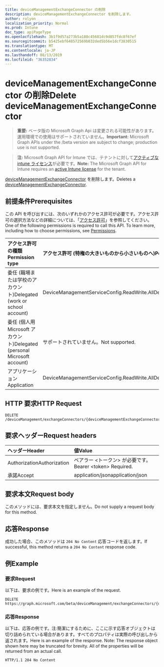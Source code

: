 ```yaml
---
title: deviceManagementExchangeConnector の削除
description: deviceManagementExchangeConnector を削除します。
author: rolyon
localization_priority: Normal
ms.prod: Intune
doc_type: apiPageType
ms.openlocfilehash: 3b1f9d57a273b5a180c45681dc9d857fdc8f67ef
ms.sourcegitcommit: b5425ebf648572569b032ded5b56e1dcf3830515
ms.translationtype: MT
ms.contentlocale: ja-JP
ms.lasthandoff: 08/13/2019
ms.locfileid: "36352834"
---
```

# <a name="delete-devicemanagementexchangeconnector"></a><span data-ttu-id="ca59a-103">deviceManagementExchangeConnector の削除</span><span class="sxs-lookup"><span data-stu-id="ca59a-103">Delete deviceManagementExchangeConnector</span></span>

> <span data-ttu-id="ca59a-104">**重要:** ベータ版の Microsoft Graph Api は変更される可能性があります。運用環境での使用はサポートされていません。</span><span class="sxs-lookup"><span data-stu-id="ca59a-104">**Important:** Microsoft Graph APIs under the /beta version are subject to change; production use is not supported.</span></span>

> <span data-ttu-id="ca59a-105">**注:** Microsoft Graph API for Intune では、テナントに対して[アクティブな intune ライセンス](https://go.microsoft.com/fwlink/?linkid=839381)が必要です。</span><span class="sxs-lookup"><span data-stu-id="ca59a-105">**Note:** The Microsoft Graph API for Intune requires an [active Intune license](https://go.microsoft.com/fwlink/?linkid=839381) for the tenant.</span></span>

<span data-ttu-id="ca59a-106">[deviceManagementExchangeConnector](../resources/intune-onboarding-devicemanagementexchangeconnector.md) を削除します。</span><span class="sxs-lookup"><span data-stu-id="ca59a-106">Deletes a [deviceManagementExchangeConnector](../resources/intune-onboarding-devicemanagementexchangeconnector.md).</span></span>

## <a name="prerequisites"></a><span data-ttu-id="ca59a-107">前提条件</span><span class="sxs-lookup"><span data-stu-id="ca59a-107">Prerequisites</span></span>
<span data-ttu-id="ca59a-p101">この API を呼び出すには、次のいずれかのアクセス許可が必要です。アクセス許可の選択方法などの詳細については、「[アクセス許可](/graph/permissions-reference)」を参照してください。</span><span class="sxs-lookup"><span data-stu-id="ca59a-p101">One of the following permissions is required to call this API. To learn more, including how to choose permissions, see [Permissions](/graph/permissions-reference).</span></span>

|<span data-ttu-id="ca59a-110">アクセス許可の種類</span><span class="sxs-lookup"><span data-stu-id="ca59a-110">Permission type</span></span>|<span data-ttu-id="ca59a-111">アクセス許可 (特権の大きいものから小さいものへ)</span><span class="sxs-lookup"><span data-stu-id="ca59a-111">Permissions (from most to least privileged)</span></span>|
|:---|:---|
|<span data-ttu-id="ca59a-112">委任 (職場または学校のアカウント)</span><span class="sxs-lookup"><span data-stu-id="ca59a-112">Delegated (work or school account)</span></span>|<span data-ttu-id="ca59a-113">DeviceManagementServiceConfig.ReadWrite.All</span><span class="sxs-lookup"><span data-stu-id="ca59a-113">DeviceManagementServiceConfig.ReadWrite.All</span></span>|
|<span data-ttu-id="ca59a-114">委任 (個人用 Microsoft アカウント)</span><span class="sxs-lookup"><span data-stu-id="ca59a-114">Delegated (personal Microsoft account)</span></span>|<span data-ttu-id="ca59a-115">サポートされていません。</span><span class="sxs-lookup"><span data-stu-id="ca59a-115">Not supported.</span></span>|
|<span data-ttu-id="ca59a-116">アプリケーション</span><span class="sxs-lookup"><span data-stu-id="ca59a-116">Application</span></span>|<span data-ttu-id="ca59a-117">DeviceManagementServiceConfig.ReadWrite.All</span><span class="sxs-lookup"><span data-stu-id="ca59a-117">DeviceManagementServiceConfig.ReadWrite.All</span></span>|

## <a name="http-request"></a><span data-ttu-id="ca59a-118">HTTP 要求</span><span class="sxs-lookup"><span data-stu-id="ca59a-118">HTTP Request</span></span>
<!-- {
  "blockType": "ignored"
}
-->
``` http
DELETE /deviceManagement/exchangeConnectors/{deviceManagementExchangeConnectorId}
```

## <a name="request-headers"></a><span data-ttu-id="ca59a-119">要求ヘッダー</span><span class="sxs-lookup"><span data-stu-id="ca59a-119">Request headers</span></span>
|<span data-ttu-id="ca59a-120">ヘッダー</span><span class="sxs-lookup"><span data-stu-id="ca59a-120">Header</span></span>|<span data-ttu-id="ca59a-121">値</span><span class="sxs-lookup"><span data-stu-id="ca59a-121">Value</span></span>|
|:---|:---|
|<span data-ttu-id="ca59a-122">Authorization</span><span class="sxs-lookup"><span data-stu-id="ca59a-122">Authorization</span></span>|<span data-ttu-id="ca59a-123">ベアラー &lt;トークン&gt; が必要です。</span><span class="sxs-lookup"><span data-stu-id="ca59a-123">Bearer &lt;token&gt; Required.</span></span>|
|<span data-ttu-id="ca59a-124">承諾</span><span class="sxs-lookup"><span data-stu-id="ca59a-124">Accept</span></span>|<span data-ttu-id="ca59a-125">application/json</span><span class="sxs-lookup"><span data-stu-id="ca59a-125">application/json</span></span>|

## <a name="request-body"></a><span data-ttu-id="ca59a-126">要求本文</span><span class="sxs-lookup"><span data-stu-id="ca59a-126">Request body</span></span>
<span data-ttu-id="ca59a-127">このメソッドには、要求本文を指定しません。</span><span class="sxs-lookup"><span data-stu-id="ca59a-127">Do not supply a request body for this method.</span></span>

## <a name="response"></a><span data-ttu-id="ca59a-128">応答</span><span class="sxs-lookup"><span data-stu-id="ca59a-128">Response</span></span>
<span data-ttu-id="ca59a-129">成功した場合、このメソッドは `204 No Content` 応答コードを返します。</span><span class="sxs-lookup"><span data-stu-id="ca59a-129">If successful, this method returns a `204 No Content` response code.</span></span>

## <a name="example"></a><span data-ttu-id="ca59a-130">例</span><span class="sxs-lookup"><span data-stu-id="ca59a-130">Example</span></span>

### <a name="request"></a><span data-ttu-id="ca59a-131">要求</span><span class="sxs-lookup"><span data-stu-id="ca59a-131">Request</span></span>
<span data-ttu-id="ca59a-132">以下は、要求の例です。</span><span class="sxs-lookup"><span data-stu-id="ca59a-132">Here is an example of the request.</span></span>
``` http
DELETE https://graph.microsoft.com/beta/deviceManagement/exchangeConnectors/{deviceManagementExchangeConnectorId}
```

### <a name="response"></a><span data-ttu-id="ca59a-133">応答</span><span class="sxs-lookup"><span data-stu-id="ca59a-133">Response</span></span>
<span data-ttu-id="ca59a-p102">以下は、応答の例です。注:簡潔にするために、ここに示す応答オブジェクトは切り詰められている場合があります。すべてのプロパティは実際の呼び出しから返されます。</span><span class="sxs-lookup"><span data-stu-id="ca59a-p102">Here is an example of the response. Note: The response object shown here may be truncated for brevity. All of the properties will be returned from an actual call.</span></span>
``` http
HTTP/1.1 204 No Content
```






